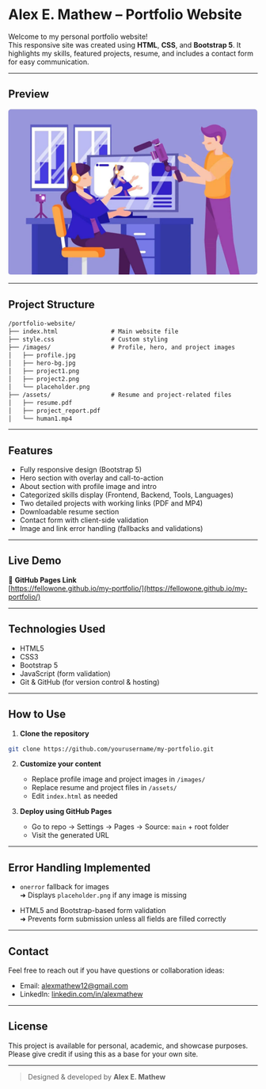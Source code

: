 # Alex E. Mathew – Portfolio Website

Welcome to my personal portfolio website!  
This responsive site was created using **HTML**, **CSS**, and **Bootstrap 5**. It highlights my skills, featured projects, resume, and includes a contact form for easy communication.

---

## Preview

![Portfolio Preview](images/project1.png)

---

## Project Structure

```
/portfolio-website/
├── index.html               # Main website file
├── style.css                # Custom styling
├── /images/                 # Profile, hero, and project images
│   ├── profile.jpg
│   ├── hero-bg.jpg
│   ├── project1.png
│   ├── project2.png
│   └── placeholder.png
├── /assets/                 # Resume and project-related files
│   ├── resume.pdf
│   ├── project_report.pdf
│   └── human1.mp4
```

---

## Features

-  Fully responsive design (Bootstrap 5)
-  Hero section with overlay and call-to-action
-  About section with profile image and intro
-  Categorized skills display (Frontend, Backend, Tools, Languages)
-  Two detailed projects with working links (PDF and MP4)
-  Downloadable resume section
-  Contact form with client-side validation
-  Image and link error handling (fallbacks and validations)

---

## Live Demo

🔗 **GitHub Pages Link**  
[https://fellowone.github.io/my-portfolio/](https://fellowone.github.io/my-portfolio/)

---

## Technologies Used

- HTML5  
- CSS3  
- Bootstrap 5  
- JavaScript (form validation)  
- Git & GitHub (for version control & hosting)

---

## How to Use

1. **Clone the repository**  
```bash
git clone https://github.com/yourusername/my-portfolio.git
```

2. **Customize your content**
   - Replace profile image and project images in `/images/`
   - Replace resume and project files in `/assets/`
   - Edit `index.html` as needed

3. **Deploy using GitHub Pages**
   - Go to repo → Settings → Pages → Source: `main` + root folder
   - Visit the generated URL

---

## Error Handling Implemented

- `onerror` fallback for images  
  ➜ Displays `placeholder.png` if any image is missing

- HTML5 and Bootstrap-based form validation  
  ➜ Prevents form submission unless all fields are filled correctly

---

## Contact

Feel free to reach out if you have questions or collaboration ideas:

-  Email: alexmathew12@gmail.com  
-  LinkedIn: [linkedin.com/in/alexmathew](https://linkedin.com/in/alexmathew)

---

##  License

This project is available for personal, academic, and showcase purposes.  
Please give credit if using this as a base for your own site.

---

> Designed & developed by **Alex E. Mathew**
